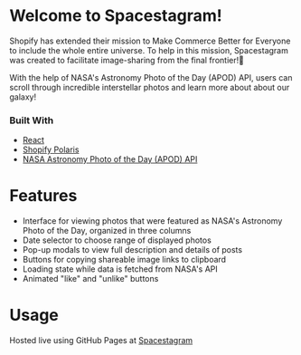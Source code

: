 # Welcome to Spacestagram!

Shopify has extended their mission to Make Commerce Better for Everyone to include the whole entire universe. To help in this mission, Spacestagram was created to facilitate image-sharing from the final frontier!:rocket:

With the help of NASA's Astronomy Photo of the Day (APOD) API, users can scroll through incredible interstellar photos and learn more about about our galaxy!

### Built With

* [React](https://reactjs.org/docs/getting-started.html)
* [Shopify Polaris](https://polaris.shopify.com/)
* [NASA Astronomy Photo of the Day (APOD) API](https://apod.nasa.gov/apod/astropix.html)

# Features
* Interface for viewing photos that were featured as NASA's Astronomy Photo of the Day, organized in three columns
* Date selector to choose range of displayed photos
* Pop-up modals to view full description and details of posts
* Buttons for copying shareable image links to clipboard
* Loading state while data is fetched from NASA's API
* Animated "like" and "unlike" buttons

# Usage
Hosted live using GitHub Pages at [Spacestagram](https://adatias.github.io/spacestagram)